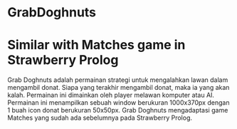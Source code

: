 # GrabDoghnuts
Similar with Matches game in Strawberry Prolog
==============================================
Grab Doghnuts adalah permainan strategi untuk 
mengalahkan lawan dalam mengambil donat. Siapa 
yang terakhir mengambil donat, maka ia yang 
akan kalah. Permainan ini dimainkan oleh 
player melawan komputer atau AI. Permainan 
ini menampilkan sebuah window berukuran 
1000x370px dengan 1 buah icon donat 
berukuran 50x50px. Grab Doghnuts mengadaptasi 
game Matches yang sudah ada sebelumnya 
pada Strawberry Prolog.
